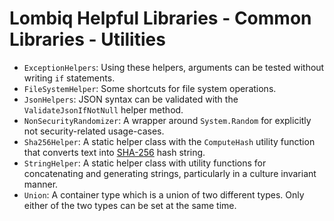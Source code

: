 # Lombiq Helpful Libraries - Common Libraries - Utilities



- `ExceptionHelpers`: Using these helpers, arguments can be tested without writing `if` statements.
- `FileSystemHelper`: Some shortcuts for file system operations.
- `JsonHelpers`: JSON syntax can be validated with the `ValidateJsonIfNotNull` helper method.
- `NonSecurityRandomizer`: A wrapper around `System.Random` for explicitly not security-related usage-cases.
- `Sha256Helper`: A static helper class with the `ComputeHash` utility function that converts text into [SHA-256](https://en.wikipedia.org/wiki/SHA-256) hash string.
- `StringHelper`: A static helper class with utility functions for concatenating and generating strings, particularly in a culture invariant manner.
- `Union`: A container type which is a union of two different types. Only either of the two types can be set at the same time.
